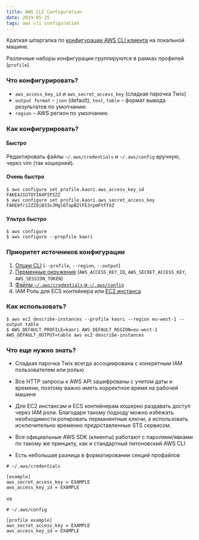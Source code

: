 ```yaml
---
title: AWS CLI Configuration
date: 2019-05-25
tags: aws cli configuration
---
```


Краткая шпаргалка по [конфигурации AWS CLI клиента](https://docs.aws.amazon.com/cli/latest/userguide/cli-chap-configure.html) на локальной машине.

Различные наборы конфигурации группируются в рамках профилей (`profile`).

### Что конфигурировать?

- `aws_access_key_id` и `aws_secret_access_key` (сладкая парочка Twix)
- `output format` – `json` (default), `text`, `table` – формат вывода результатов по умолчанию
- `region` – AWS регион по умолчанию

### Как конфигурировать?

#### Быстро

Редактировать файлы `~/.aws/credentials` и `~/.aws/config` вручную, через vim (так кошерней).

#### Очень быстро

    $ aws configure set profile.kaori.aws_access_key_id FAKE4JIGTOYI64PIPZZZ
    $ aws configure set profile.kaori.aws_secret_access_key FAKE0fri2ZZ8iB33xJMgl6TapB2lFE3rpmFtFYXZ

#### Ультра быстро

    $ aws configure
    $ aws configure --propfile kaori

### Приоритет источников конфигурации

1. [Опции CLI](https://docs.aws.amazon.com/cli/latest/userguide/cli-configure-options.html) (`--profile`, `--region`, `--output`)
2. [Перменные окружения](https://docs.aws.amazon.com/cli/latest/userguide/cli-configure-envvars.html) (`AWS_ACCESS_KEY_ID`, `AWS_SECRET_ACCESS_KEY`, `AWS_SESSION_TOKEN`)
3. [Файлы `~/.aws/credentials` и `~/.aws/config`](https://docs.aws.amazon.com/cli/latest/userguide/cli-configure-files.html)
4. IAM Роль для ECS контейнера или [EC2 инстанса](https://docs.aws.amazon.com/cli/latest/userguide/cli-configure-metadata.html)

### Как использовать?

    $ aws ec2 describe-instances --profile kaori --region eu-west-1 --output table
    $ AWS_DEFAULT_PROFILE=kaori AWS_DEFAULT_REGION=eu-west-1 AWS_DEFAULT_OUTPUT=table aws ec2 describe-instances

### Что еще нужно знать?

- Сладкая парочка Twix всегда ассоциирована с конкретным IAM пользователем или ролью

- Все HTTP запросы к AWS API зашифрованы с учетом даты и времени, поэтому важно иметь корректное время на рабочей машине

- Для EC2 инстансам и ECS контейнерам кошерно раздавать доступ через IAM роли. Благодаря такому подходу можно избежать необходимости ротировать перманентные ключи, а использовать исключительно временно предоставленные STS сервисом.

- Все официальные AWS SDK (клиенты) работают с паролями/явками по такому же принципу, как и стандартный питоновский AWS CLI

- Есть небольшая разница в форматировании секций профайлов

```
# ~/.aws/credentials

[example]
aws_secret_access_key = EXAMPLE
aws_access_key_id = EXAMPLE
```

vs

```
# ~/.aws/config

[profile example]
aws_secret_access_key = EXAMPLE
aws_access_key_id = EXAMPLE
```
